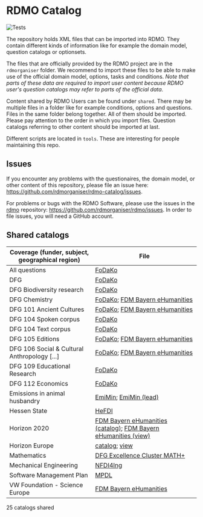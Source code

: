 # RDMO Catalog

![Tests](https://github.com/rdmorganiser/rdmo-catalog/actions/workflows/tests.yaml/badge.svg)

The repository holds XML files that can be imported into RDMO. They contain different kinds of information like for example the domain model, question catalogs or optionsets.

The files that are officially provided by the RDMO project are in the `rdmorganiser` folder. We recommend to import these files to be able to make use of the official domain model, options, tasks and conditions. *Note that parts of these data are required to import user content because RDMO user's question catalogs may refer to parts of the official data*.

Content shared by RDMO Users can be found under `shared`. There may be multiple files in a folder like for example conditions, options and questions. Files in the same folder belong together. All of them should be imported. Please pay attention to the order in which you import files. Question catalogs referring to other content should be imported at last.

Different scripts are located in `tools`. These are interesting for people maintaining this repo.

## Issues

If you encounter any problems with the questionaires, the domain model, or other content of this repository, please file an issue here: https://github.com/rdmorganiser/rdmo-catalog/issues.

For problems or bugs with the RDMO Software, please use the issues in the [rdmo](https://github.com/rdmorganiser/rdmo) repository: https://github.com/rdmorganiser/rdmo/issues. In order to file issues, you will need a GitHub account.

## Shared catalogs

| Coverage (funder, subject, geographical region) | File                                                                                                                                                                                |
| ----------------------------------------------- | ----------------------------------------------------------------------------------------------------------------------------------------------------------------------------------- |
| All questions                                   | [FoDaKo](shared/fodako/all_5.xml)                                                                                                                                                   |
| DFG                                             | [FoDaKo](shared/fodako/dfg_5.xml)                                                                                                                                                                       |
| DFG Biodiversity research                       | [FoDaKo](shared/fodako/biodiversity_dfg_5.xml)                                                                                                                                                          |
| DFG Chemistry                                   | [FoDaKo](shared/fodako/chem_dfg_5.xml); [FDM Bayern eHumanities](shared/ub_fau_erlangen_nuernberg/dfg-chemie/dfg_Chemie.xml )                                                                           |
| DFG 101 Ancient Cultures                        | [FoDaKo](shared/fodako/101_dfg_5.xml); [FDM Bayern eHumanities](shared/ub_fau_erlangen_nuernberg/dfg-alte-kulturen/dfg_alte_kulturen_fk101.xml)                                                         |
| DFG 104 Spoken corpus                           | [FoDaKo](shared/fodako/spokencorpus_dfg_5.xml)                                                                                                                                                          |
| DFG 104 Text corpus                             | [FoDaKo](shared/fodako/textcorpus_dfg_5.xml)                                                                                                                                                            |
| DFG 105 Editions                                | [FoDaKo](shared/fodako/edition_dfg_5.xml); [FDM Bayern eHumanities](shared/ub_fau_erlangen_nuernberg/dfg-editionen/dfg_editions.xml)                                                                    |
| DFG 106 Social & Cultural Anthropology [...]    | [FoDaKo](shared/fodako/106_dfg_5.xml); [FDM Bayern eHumanities](shared/ub_fau_erlangen_nuernberg/dfg-sozkulttheo/dfg_sozkulttheo_fk106.xml)                                                             |
| DFG 109 Educational Research                    | [FoDaKo](shared/fodako/109_dfg_5.xml)                                                                                                                                                                   |
| DFG 112 Economics                               | [FoDaKo](shared/fodako/112_dfg_5.xml)                                                                                                                                                                   |
| Emissions in animal husbandry                   | [EmiMin](shared/EmiMin/publisso_terms4life_emiminV1_questions.xml); [EmiMin (lead)](shared/EmiMin/publisso_terms4life_emimin_lead_V1_questions.xml)                                                     |
| Hessen State                                    | [HeFDI](shared/HeFDI/4_hefdi_template_questions_1.4.xml)                                                                                                                                                |
| Horizon 2020                                    | [FDM Bayern eHumanities (catalog)](shared/ub_fau_erlangen_nuernberg/h2020-ehum/ehum_h2020_fragebogen.xml); [FDM Bayern eHumanities (view)](shared/ub_fau_erlangen_nuernberg/h2020-ehum/views_h2020.xml) |
| Horizon Europe                                  | [catalog](rdmorganiser/questions/horizon-europe.xml); [view](rdmorganiser/views/horizon-europe.xml)                                                                                                     |
| Mathematics                                     | [DFG Excellence Cluster MATH+](shared/MATH+/mathplus_questions.xml)                                                                                                                                     |
| Mechanical Engineering                          | [NFDI4Ing](shared/nfdi4ing/rdmo_mechanical_engineering/catalog_mb_20190124.xml)                                                                                                                         |
| Software Management Plan                        | [MPDL](shared/Max-Planck-Digital-Library/Software-Management-Plan/SMP-Questions.xml)                                                                                                                    |
| VW Foundation - Science Europe                  | [FDM Bayern eHumanities](shared/ub_fau_erlangen_nuernberg/ScienceEurope_VW_Stiftung/catalog_VW_SE.xml)                                                                                                  |

25 catalogs shared
